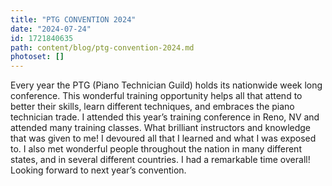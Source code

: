 ```yaml
---
title: "PTG CONVENTION 2024"
date: "2024-07-24"
id: 1721840635
path: content/blog/ptg-convention-2024.md
photoset: []
---
```

Every year the PTG (Piano Technician Guild) holds its nationwide week long conference. This wonderful training opportunity helps all that attend to better their skills, learn different techniques, and embraces the piano technician trade. I attended this year’s training conference in Reno, NV and attended many training classes. What brilliant instructors and knowledge that was given to me!  I devoured all that I learned and what I was exposed to. I also met wonderful people throughout the nation in many different states, and in several different countries. I had a remarkable time overall! Looking forward to next year’s convention.